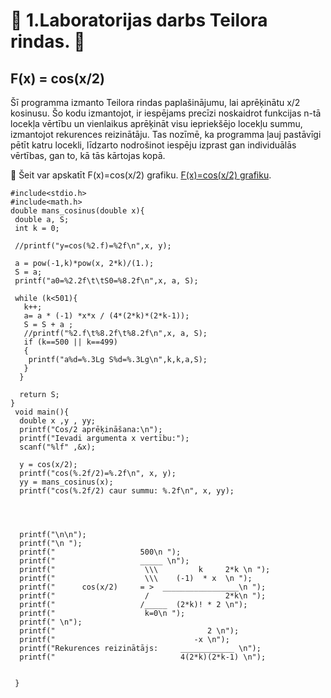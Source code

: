# :bat: 1.Laboratorijas darbs Teilora rindas. :bat:
## F(x) = cos(x/2)   
Šī programma izmanto Teilora rindas paplašinājumu, lai aprēķinātu x/2 kosinusu. Šo kodu izmantojot, ir iespējams precīzi noskaidrot funkcijas n-tā locekļa vērtību un vienlaikus aprēķināt visu iepriekšējo locekļu summu, izmantojot rekurences reizinātāju. Tas nozīmē, ka programma ļauj pastāvīgi pētīt katru locekli, līdzarto nodrošinot iespēju izprast gan individuālās vērtības, gan to, kā tās kārtojas kopā.


:paperclip: Šeit var apskatīt F(x)=cos(x/2) grafiku. [F(x)=cos(x/2) grafiku](https://pages.github.com/).

```
#include<stdio.h>
#include<math.h>
double mans_cosinus(double x){
 double a, S;
 int k = 0;

 //printf("y=cos(%2.f)=%2f\n",x, y);
 
 a = pow(-1,k)*pow(x, 2*k)/(1.);
 S = a;
 printf("a0=%2.2f\t\tS0=%8.2f\n",x, a, S);

 while (k<501){
   k++;
   a= a * (-1) *x*x / (4*(2*k)*(2*k-1));
   S = S + a ;
   //printf("%2.f\t%8.2f\t%8.2f\n",x, a, S);
   if (k==500 || k==499)
   {
    printf("a%d=%.3Lg S%d=%.3Lg\n",k,k,a,S);
   }
  }

  return S;
}
 void main(){
  double x ,y , yy;
  printf("Cos/2 aprēķināšana:\n");
  printf("Ievadi argumenta x vertību:");
  scanf("%lf" ,&x);

  y = cos(x/2);
  printf("cos(%.2f/2)=%.2f\n", x, y);
  yy = mans_cosinus(x);
  printf("cos(%.2f/2) caur summu: %.2f\n", x, yy);
  



  printf("\n\n");
  printf("\n ");
  printf("                   500\n ");
  printf("                   _____ \n");
  printf("                    \\\         k     2*k \n ");
  printf("                    \\\    (-1)  * x  \n ");
  printf("      cos(x/2)     = >  _________________\n ");
  printf("                    /                 2*k\n ");
  printf("                   /_____  (2*k)! * 2 \n");
  printf("                    k=0\n ");           
  printf(" \n");
  printf("                                  2 \n");
  printf("                               -x \n");
  printf("Rekurences reizinātājs:     ____________ \n");
  printf("                            4(2*k)(2*k-1) \n");


 }
 
```